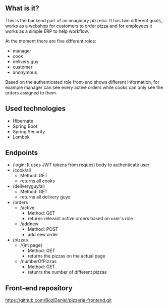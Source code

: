 ## What is it?

This is the backend part of an imaginary pizzeria. It has two different goals,
 works as a webshop for customers to order pizza and for employees it works as a
 simple ERP to help workflow.

At the moment there are five different roles:

- manager
- cook
- delivery guy
- customer
- anonymous

Based on the authenticated role front-end shows different information, for example 
manager can see every active orders while cooks can only see the orders assigned to them.

## Used technologies
* Hibernate
* Spring Boot
* Spring Security
* Lombok

## Endpoints
- /login: It uses JWT tokens from request body to authenticate user
- /cook/all
    - Method: GET
    - returns all cooks
- /deliveryguy/all 
    - Method: GET
    - returns all delivery guys
- /orders
    - /active 
        - Method: GET
        - returns relevant active orders based on user's role
    - /addnew
        - Method: POST
        - add new order
- /pizzas
    - /{int page}
        - Method: GET
        - returns the pizzas on the actual page
    - /numberOfPizzas
        - Method: GET
        - retunrs the number of different pizzas
    
## Front-end repository
https://github.com/BoziDaniel/pizzeria-frontend.git